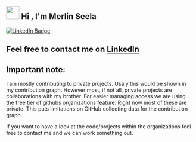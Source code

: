 ## <img src="https://media.giphy.com/media/hvRJCLFzcasrR4ia7z/giphy.gif" height="35"> Hi , I'm Merlin Seela
[![LinkedIn Badge](https://img.shields.io/badge/-LinkedIn-blue?style=social&logo=Linkedin&logoColor=blue&link=https://www.linkedin.com/in/merlinseela/)](https://www.linkedin.com/in/merlinseela/)

## Feel free to contact me on [LinkedIn](https://www.linkedin.com/in/merlinseela/?locale=en_US)

## Important note:
I am mostly contributing to private projects. Usaly this would be shown in my contribution graph. However most, if not all, private projects are collaborations with my brother. For easier managing access we are using the free tier of githubs organizations feature. Right now most of these are private. This puts limitations on GitHub collecting data for the contribution graph.

If you want to have a look at the code/projects within the organizations feel free to contact me and we can work something out.
